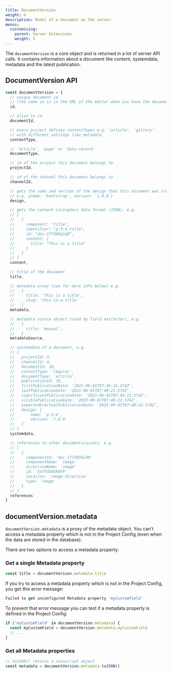 ```yaml
---
title: DocumentVersion
weight: 4
description: Model of a document on the server.
menus:
  customising:
    parent: Server Extensions
    weight: 5
---
```


The `documentVersion` is a core object and is returned in a lot of server API calls. It contains information about a document like content, systemdata, metadata and the latest publication.

## DocumentVersion API

```js
const documentVersion = {
  // unique document id
  // (the same as is in the URL of the editor when you have the document opened)
  id,

  // alias to id
  documentId,

  // every project defines contentTypes e.g. 'article', 'gallery'
  // with different settings like metadata
  contentType,

  // 'article', 'page' or 'data-record'
  documentType,

  // id of the project this document belongs to
  projectId,

  // id of the channel this document belongs to
  channelId,

  // gets the name and version of the design that this document was created with
  // e.g. {name: 'bootstrap', version: '1.0.0'}
  design,

  // gets the content Livingdocs data format (JSON), e.g.
  // [
  //   {
  //     component: "title",
  //     identifier: "p:3:4.title",
  //     id: "doc-1f7380g1q0",
  //     content: {
  //       title: "This is a title"
  //     }
  //   }
  // ]
  content,

  // title of the document
  title,

  // metadata proxy (see for more info below) e.g.
  //   {
  //     title: 'This is a title',
  //     slug: 'this-is-a-title'
  //   }
  metadata,

  // metadata source object (used by field extractor), e.g.
  //   {
  //     title: 'manual',
  //   }
  metadataSource,

  // systemdata of a document, e.g.
  // {
  //   projectId: 3,
  //   channelId: 4,
  //   documentId: 10,
  //   contentType: 'regular',
  //   documentType: 'article',
  //   publicationId: 19,
  //   firstPublicationDate: '2021-06-01T07:36:15.474Z',
  //   lastPublicationDate: '2021-06-01T07:40:22.574Z',
  //   significantPublicationDate: '2021-06-01T07:40:22.574Z',
  //   visiblePublicationDate: '2023-09-01T07:40:22.574Z',
  //   expectedOrActualPublicationDate: '2023-09-01T07:40:22.574Z',
  //   design: {
  //       name: 'p:3:4',
  //       version: '7.0.0'
  //   }
  // }
  systemdata,

  // references to other documents/assets, e.g.
  // [
  //   {
  //     componentId: 'doc-1f738fbi40'
  //     componentName: 'image'
  //     directiveName: 'image'
  //     id: '5xTF3D0GK8FP'
  //     location: 'image-directive'
  //     type: 'image'
  //   }
  // ]
  references
}
```

## documentVersion.metadata

`documentVersion.metadata` is a proxy of the metadata object. You can't access a metadata property which is not in the Project Config (even when the data are stored in the database).

There are two options to access a metadata property:

### Get a single Metadata property

```js
const title = documentVersion.metadata.title
```

If you try to access a metadata property which is not in the Project Config, you get this error message:

```js
Failed to get unconfigured Metadata property 'myCustomField'
```

To prevent that error message you can test if a metadata property is defined in the Project Config:

```js
if ('myCustomField' in documentVersion.metadata) {
  const myCustomField = documentVersion.metadata.myCustomField
  // ...
}
```

### Get all Metadata properties

```js
// toJSON() returns a Javascript object
const metadata = documentVersion.metadata.toJSON()
```
